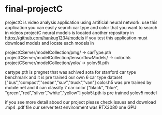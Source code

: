 # final-projectC
projectC is video analysis application using artificial neural network. use this application you can easily search car type and color that you want to search in videos
projectC neural models is located another repository in https://github.com/hankug1234/models
if you test this application must download models and locate each models in

projectCServer/modelCollection/pmg/ -> carType.pth
projectCServer/modelCollection/tensorflowModels/ -> color.h5
projectCServer/modelCollection/yolo/ -> yolov5l.pth

cartype.pth is pmgnet that was achived sota for stanford car type benchmark and it is pre trained our own 6 car type dataset ["bus","compact","sedan","suv","truck","van"]
color.h5 was pre trained by mobile net and it can classify 7 car color ["black", "blue", "green","red","silver","white","yellow"]
yolo5l.pth is pre trained yolov5 model

if you see more detail aboud our project please check issues and download .mp4 .pdf file
our server test environment was RTX3080 one GPU
